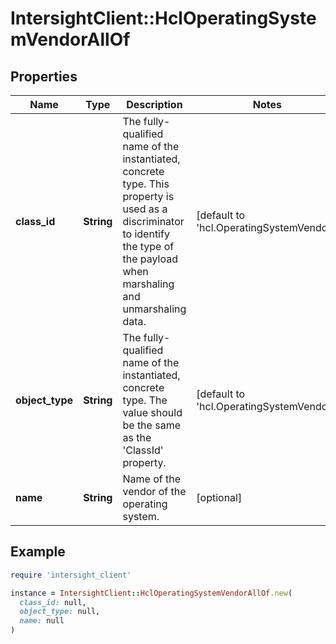 # IntersightClient::HclOperatingSystemVendorAllOf

## Properties

| Name | Type | Description | Notes |
| ---- | ---- | ----------- | ----- |
| **class_id** | **String** | The fully-qualified name of the instantiated, concrete type. This property is used as a discriminator to identify the type of the payload when marshaling and unmarshaling data. | [default to &#39;hcl.OperatingSystemVendor&#39;] |
| **object_type** | **String** | The fully-qualified name of the instantiated, concrete type. The value should be the same as the &#39;ClassId&#39; property. | [default to &#39;hcl.OperatingSystemVendor&#39;] |
| **name** | **String** | Name of the vendor of the operating system. | [optional] |

## Example

```ruby
require 'intersight_client'

instance = IntersightClient::HclOperatingSystemVendorAllOf.new(
  class_id: null,
  object_type: null,
  name: null
)
```

